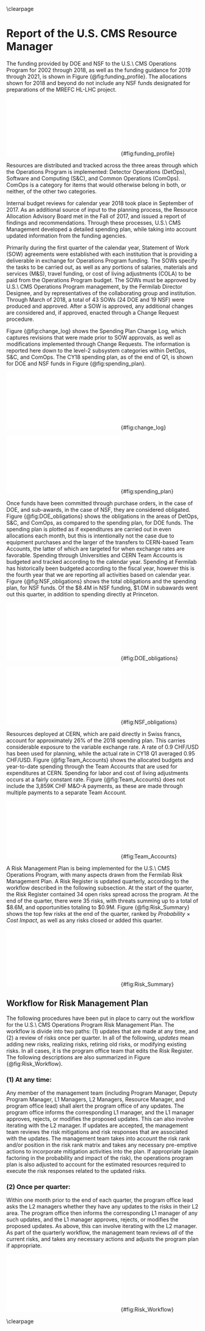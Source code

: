 \clearpage

# Report of the U.S. CMS Resource Manager

The funding provided by DOE and NSF to the U.S.\ CMS Operations Program for 2002
through 2018, as well as the funding guidance for 2019 through 2021, is shown in
Figure {@fig:funding_profile}.  The allocations shown for 2018 and beyond do not include
any NSF funds designated for preparations of the MREFC HL-LHC project.

![The annual U.S.\ CMS Operations Program funding provided by DOE and NSF.  For 2002
through 2018 the chart shows the actual funding, while for 2019 onward the current
funding guidance is shown.](figures/CY18_Funding_Profile.pdf){#fig:funding_profile}

Resources are distributed and tracked across the three areas through which the
Operations Program is implemented:  Detector Operations (DetOps), Software and
Computing (S&C), and Common Operations (ComOps). ComOps is a category for items that
would otherwise belong in both, or neither, of the other two categories.

Internal budget reviews for calendar year 2018 took place in September of 2017.  As an
additional source of input to the planning process, the Resource Allocation Advisory Board met
in the Fall of 2017, and issued a report of findings and
recommendations.  Through these processes, U.S.\ CMS Management developed a detailed
spending plan, while taking into account updated information from the funding agencies.
<!---This plan was further refined through the January 2017 joint NSF/DOE Operations Program
review.-->

Primarily during the first quarter of the calendar year, Statement of Work (SOW)
agreements were established with each institution that is providing a deliverable in
exchange for Operations Program funding.  The SOWs specify the tasks to be carried out,
as well as any portions of salaries, materials and services (M&S), travel funding, or
cost of living adjustments (COLA) to be paid from the Operations Program budget.  The
SOWs must be approved by U.S.\ CMS Operations Program management, by the Fermilab
Director Designee, and by representatives of the collaborating group and institution.
Through March of 2018, a total of 43 SOWs (24 DOE and 19 NSF) were produced and
approved.  After a SOW is approved, any additional changes are considered and,
if approved, enacted through a Change Request procedure.

Figure {@fig:change_log} shows the Spending Plan Change Log, which captures revisions
that were made prior to SOW approvals, as well as modifications implemented through
Change Requests.  The information is reported here down to the level-2 subsystem
categories within DetOps, S&C, and ComOps.  The CY18 spending plan, as of the end of Q1,
is shown for DOE and NSF funds in Figure {@fig:spending_plan}.

![Spending Plan Change Log for CY18 Q1.](figures/CY18Q1_Change_Log.pdf){#fig:change_log}

![Spending plan at the end of CY18 Q1, for funds from DOE, NSF, and the total.](figures/CY18Q1_Spending_Plan.pdf){#fig:spending_plan}

Once funds have been committed through purchase orders, in the
case of DOE, and sub-awards, in the case of NSF, they are considered obligated.
Figure {@fig:DOE_obligations} shows the obligations in the areas of DetOps, S&C, and
ComOps, as compared to the spending plan, for DOE funds.  The spending plan is plotted
as if expenditures are carried out in even allocations each month, but this is
intentionally not the case due to equipment purchases and the larger of the transfers
to CERN-based Team Accounts, the latter of which are targeted for when exchange rates
are favorable.  Spending through Universities and CERN Team Accounts is budgeted and
tracked according to the calendar year.  Spending at Fermilab has historically been
budgeted according to the fiscal year, however this is the fourth year that we are
reporting all activities based on calendar year.  Figure {@fig:NSF_obligations} shows
the total obligations and the spending plan, for NSF funds.  Of the $8.4M in NSF
funding, $1.0M in subawards went out this quarter, in addition to spending
directly at Princeton.

![Obligations and spending plan for DOE funds.  The spending plan is indicated with
the assumption of equal monthly increments just as a rough guide.](figures/CY18Q1_DOE_Obligations.pdf){#fig:DOE_obligations}

![Obligations and spending plan for NSF funds.  The spending plan is indicated with the assumption of equal monthly increments as a rough guide.](figures/CY18Q1_NSF_Obligations.pdf){#fig:NSF_obligations}

Resources deployed at CERN, which are paid directly in Swiss francs, account for approximately
26% of the 2018 spending plan.  This carries considerable exposure to the variable exchange rate.
A rate of 0.9 CHF/USD has been used for planning, while the actual rate in CY18 Q1
averaged 0.95 CHF/USD.  Figure {@fig:Team_Accounts} shows the allocated budgets and
year-to-date spending through the Team Accounts that are used for expenditures at CERN.
Spending for labor and cost of living adjustments occurs at a fairly constant rate.
Figure {@fig:Team_Accounts} does not include the 3,859K CHF M&O-A payments, as these
are made through multiple payments to a separate Team Account.
<!---
 Source for exchange rate average:
 http://www.oanda.com/currency/historical-rates/
 Go to historical, Enter USD and CHF, select dates, and look at *Table* to get the average
 Alternativaly, use this:  https://www.investing.com/currencies/usd-chf-historical-data
-->


![Budget plan and year-to-date spending, in Swiss francs, through DetOps (top), ComOps (middle), and S&C (bottom) Team Accounts.](figures/CY18Q1_TA_All.pdf){#fig:Team_Accounts}

<!---
\clearpage

![](figures/CY18Q1_TA_DetOps.pdf)
![](figures/CY18Q1_TA_ComOps.pdf)

![Budget plan and year-to-date spending, in Swiss francs, through DetOps (top), ComOps (middle), and S&C (bottom) Team Accounts.](figures/CY18Q1_TA_SC.pdf){#fig:Team_Accounts}

\clearpage
-->

A Risk Management Plan is being implemented for the U.S.\ CMS Operations Program,
with many aspects drawn from the Fermilab Risk Management Plan.  A Risk Register is updated
quarterly, according to the workflow described in the following subsection.  At the start of
the quarter, the Risk Register contained 34 open risks spread across the program.
At the end of the quarter, there were 35 risks, with threats summing up to a total of $8.6M,
and opportunities totaling to $0.9M.
Figure {@fig:Risk_Summary} shows the top few risks at the end of the
quarter, ranked by *Probability* $\times$ *Cost Impact*, as well as any risks closed or added
this quarter.

![Summary of the U.S.\ CMS Operations Program Risk Register.  Only the top few risks are shown,
as well as any risks that were closed or added this quarter.](figures/CY18Q1_Risk_Summary.pdf){#fig:Risk_Summary}

## Workflow for Risk Management Plan

The following procedures have been put in place to carry out the workflow for the U.S.\ CMS Operations Program Risk
Management Plan.  The workflow is divide into two paths:  (1) updates that are made at any time, and (2) a review
of risks once per quarter.  In all of the following, *updates* mean adding new risks, realizing risks, retiring old risks,
or modifying existing risks.  In all cases, it is the program office team that edits the Risk Register.  The following descriptions
are also summarized in Figure {@fig:Risk_Workflow}.

### (1) At any time:

Any member of the management team (including Program Manager, Deputy Program Manager, L1 Managers, L2 Managers,
Resource Manager, and program office lead) shall alert the program office of any updates.  The program office informs
the corresponding L1 manager, and the L1 manager approves, rejects, or modifies the proposed updates.  This can also
involve iterating with the L2 manager.  If updates are accepted, the management team reviews the risk mitigations and
risk responses that are associated with the updates.  The management team takes into account the risk rank and/or position
in the risk rank matrix and takes any necessary pre-emptive actions to incorporate mitigation activities into the plan.
If appropriate (again factoring in the probability and impact of the risk), the operations program plan is also adjusted
to account for the estimated resources required to execute the risk responses related to the updated risks.

### (2) Once per quarter:

Within one month prior to the end of each quarter, the program office lead asks the L2 managers whether they have any
updates to the risks in their L2 area.  The program office then informs the corresponding L1 manager of any such updates,
and the L1 manager approves, rejects, or modifies the proposed updates.  As above, this can involve iterating with the L2
manager.  As part of the quarterly workflow, the management team reviews *all* of the current risks, and takes any necessary
actions and adjusts the program plan if appropriate.

![Summary of the two Risk Management Plan workflow paths.](figures/USCMS_Risk_Workflow_figure.pdf){#fig:Risk_Workflow}

\clearpage
